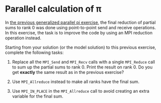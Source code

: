 <!-- Adapted from material by EPCC https://github.com/EPCCed/archer2-MPI-2020-05-14 -->

# Parallel calculation of π

In [the previous generalized parallel pi exercise](../parallel-pi-general),
the final reduction of partial sums to rank 0 was done using point-to-point send and receive operations.
In this exercise, the task is to improve the code by using an MPI reduction operation instead.

Starting from your solution (or the model solution) to this previous exercise, complete the following tasks:

1. Replace all the `MPI_Send` and `MPI_Recv` calls with a single `MPI_Reduce` call to sum up the partial sums to rank 0.
   Print the result on rank 0.
   Do you get **exactly** the same result as in the previous exercise?

2. Use `MPI_Allreduce` instead to make all ranks have the final sum.

3. Use `MPI_IN_PLACE` in the `MPI_Allreduce` call to avoid creating an extra variable for the final sum.

